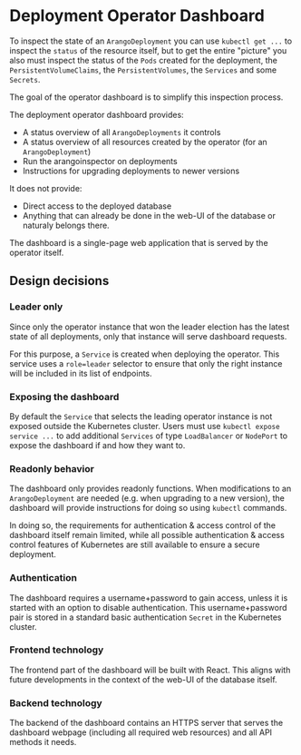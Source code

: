 # Deployment Operator Dashboard

To inspect the state of an `ArangoDeployment` you can use `kubectl get ...` to inspect
the `status` of the resource itself, but to get the entire "picture" you also
must inspect the status of the `Pods` created for the deployment, the `PersistentVolumeClaims`,
the `PersistentVolumes`, the `Services` and some `Secrets`.

The goal of the operator dashboard is to simplify this inspection process.

The deployment operator dashboard provides:

- A status overview of all `ArangoDeployments` it controls
- A status overview of all resources created by the operator (for an `ArangoDeployment`)
- Run the arangoinspector on deployments
- Instructions for upgrading deployments to newer versions

It does not provide:

- Direct access to the deployed database
- Anything that can already be done in the web-UI of the database or naturaly belongs there.

The dashboard is a single-page web application that is served by the operator itself.

## Design decisions

### Leader only

Since only the operator instance that won the leader election has the latest state of all
deployments, only that instance will serve dashboard requests.

For this purpose, a `Service` is created when deploying the operator.
This service uses a `role=leader` selector to ensure that only the right instance
will be included in its list of endpoints.

### Exposing the dashboard

By default the `Service` that selects the leading operator instance is not exposed outside the Kubernetes cluster.
Users must use `kubectl expose service ...` to add additional `Services` of type `LoadBalancer`
or `NodePort` to expose the dashboard if and how they want to.

### Readonly behavior

The dashboard only provides readonly functions.
When modifications to an `ArangoDeployment` are needed (e.g. when upgrading to a new version), the dashboard
will provide instructions for doing so using `kubectl` commands.

In doing so, the requirements for authentication & access control of the dashboard itself remain limited,
while all possible authentication & access control features of Kubernetes are still available to ensure
a secure deployment.

### Authentication

The dashboard requires a username+password to gain access, unless it is started with an option to disable authentication.
This username+password pair is stored in a standard basic authentication `Secret` in the Kubernetes cluster.

### Frontend technology

The frontend part of the dashboard will be built with React.
This aligns with future developments in the context of the web-UI of the database itself.

### Backend technology

The backend of the dashboard contains an HTTPS server that serves the dashboard webpage (including all required web resources)
and all API methods it needs.
